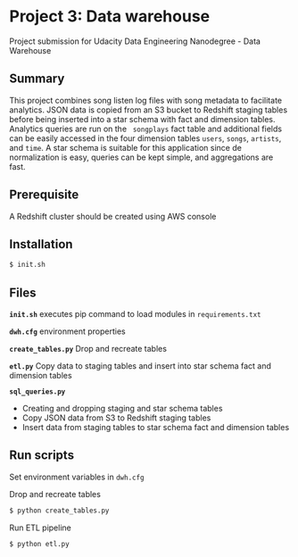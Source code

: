 # Project 3: Data warehouse

Project submission for Udacity Data Engineering Nanodegree - Data Warehouse

## Summary
This project combines song listen log files with song metadata to facilitate analytics. 
JSON data is copied from an S3 bucket to Redshift staging tables before being inserted into a star schema with fact and dimension tables. 
Analytics queries are run on the ` songplays` fact table and additional fields can be easily accessed in the four dimension tables `users`, `songs`, `artists`, and `time`. 
A star schema is suitable for this application since de normalization is easy, queries can be kept simple, and aggregations are fast.

## Prerequisite
A Redshift cluster should be  created using AWS console

## Installation

```bash
$ init.sh
```

## Files

**`init.sh`** executes pip command to load modules in `requirements.txt`

**`dwh.cfg`** environment properties

**`create_tables.py`** Drop and recreate tables

**`etl.py`** Copy data to staging tables and insert into star schema fact and dimension tables

**`sql_queries.py`**

* Creating and dropping staging and star schema tables
* Copy JSON data from S3 to Redshift staging tables
* Insert data from staging tables to star schema fact and dimension tables

## Run scripts

Set environment variables in `dwh.cfg`

Drop and recreate tables

```bash
$ python create_tables.py
```

Run ETL pipeline

```bash
$ python etl.py
```
